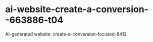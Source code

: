 # ai-website-create-a-conversion--663886-t04
AI-generated website: create-a-conversion-focused-8412
